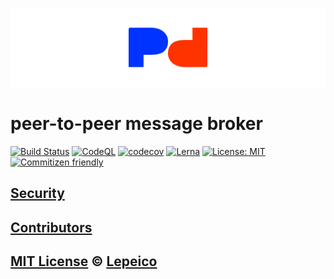 ![Logo of lepeico/p2p](../assets/logo.png)

# peer-to-peer message broker

[![Build Status](https://badgen.net/github/status/lepeico/p2p/main)](https://github.com/lepeico/p2p/actions)
[![CodeQL](https://github.com/lepeico/p2p/actions/workflows/codeql-analysis.yml/badge.svg)](https://github.com/lepeico/p2p/actions/workflows/codeql-analysis.yml)
[![codecov](https://codecov.io/gh/lepeico/p2p/branch/master/graph/badge.svg?token=jdKs21IMQZ)](https://codecov.io/gh/lepeico/p2p)
[![Lerna](https://img.shields.io/badge/maintained%20with-lerna-cc00ff.svg)](https://lerna.js.org/)
[![License: MIT](https://badgen.net/badge/license/MIT/blue)](https://opensource.org/licenses/MIT)
[![Commitizen friendly](https://img.shields.io/badge/commitizen-friendly-brightgreen.svg)](http://commitizen.github.io/cz-cli/)

[//]: # '[![Codecov](https://badgen.net/codecov/c/github/lepeico/p2p)](https://codecov.io/gh/lepeico/p2p)'

## [Security](SECURITY.md)

## [Contributors](CONTRIBUTORS.md)

## [MIT License](../LICENSE) © [Lepeico](https://github.com/lepeico)

